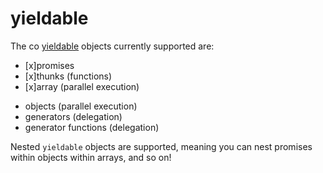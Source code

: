 # yieldable


The co [yieldable](https://github.com/tj/co/#yieldables) objects currently supported are:

* [x]promises
* [x]thunks (functions)
* [x]array (parallel execution)
- objects (parallel execution)
- generators (delegation)
- generator functions (delegation)

Nested `yieldable` objects are supported, meaning you can nest promises within objects within arrays, and so on!

